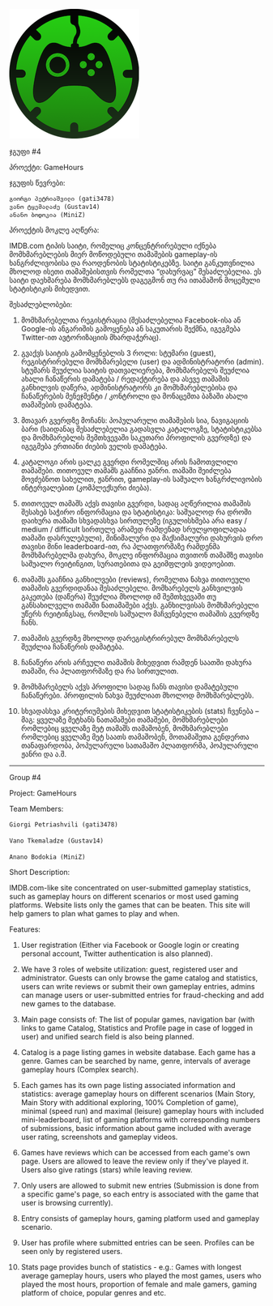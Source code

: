 ![alt text](https://raw.githubusercontent.com/gati3478/GameHours/master/WebContent/icons/gh_icon_256px.png "GameHours")

ჯგუფი #4

პროექტი: GameHours


ჯგუფის წევრები:

	გიორგი პეტრიაშვილი (gati3478)
	ვანო ტყემალაძე (Gustav14)
	ანანო ბოდოკია (MiniZ)


პროექტის მოკლე აღწერა:

IMDB.com ტიპის საიტი, რომელიც კონცენტრირებული იქნება მომხმარებლების მიერ მოწოდებული თამაშების gameplay-ის ხანგრძლივობისა და რაოდენობის სტატისტიკებზე. საიტი განკუთვნილია მხოლოდ ისეთი თამაშებისთვის რომელთა “დახურვაც” შესაძლებელია. ეს საიტი დაეხმარება მომხმარებლებს დაგეგმონ თუ რა ითამაშონ მოცემული სტატისტიკის მიხედვით.


შესაძლებლობები:

1. მომხმარებელთა რეგისტრაცია (შესაძლებელია Facebook-ისა ან Google-ის ანგარიშის გამოყენება ან საკუთარის შექმნა, იგეგმება Twitter-ით ავტორიზაციის მხარდაჭერაც).

2. გვაქვს საიტის გამომყენებლის 3 როლი: სტუმარი (guest), რეგისტრირებული მომხმარებელი (user) და ადმინისტრატორი (admin). სტუმარს შეუძლია საიტის დათვალიერება, მომხმარებელს შეუძლია ახალი ჩანაწერის დამატება / რედაქტირება და ასევე თამაშის განხილვის დაწერა, ადმინისტრატორს კი მომხმარებლებისა და ჩანაწერების მენეჯმენტი / კონტროლი და მონაცემთა ბაზაში ახალი თამაშების დამატება.

3. მთავარ გვერდზე მოჩანს: პოპულარული თამაშების სია, ნავიგაციის ბარი (საიდანაც შესაძლებელია გადასვლა კატალოგზე, სტატისტიკებსა და მომხმარებლის შემთხვევაში საკუთარი პროფილის გვერდზე) და იგეგმება ერთიანი ძიების ველის დამატება.

4. კატალოგი არის ცალკე გვერდი რომელშიც არის ჩამოთვლილი თამაშები. თითოეულ თამაშს გააჩნია ჟანრი. თამაში შეიძლება მოვძებნოთ სახელით, ჟანრით, gameplay-ის საშუალო ხანგრძლივობის ინტერვალებით (კომპლექსური ძიება).

5. თითოეულ თამაშს აქვს თავისი გვერდი, სადაც აღწერილია თამაშის შესახებ საჭირო ინფორმაცია და სტატისტიკა: საშუალოდ რა დროში დაიხურა თამაში სხვადასხვა სირთულეზე (იგულისხმება არა easy / medium / difficult სირთულე არამედ რამდენად სრულყოფილადაა თამაში დასრულებული), მინიმალური და მაქსიმალური დახურვის დრო თავისი მინი leaderboard-ით, რა პლათფორმაზე რამდენმა მომხმარებელმა დახურა, მოკლე ინფორმაცია თვითონ თამაშზე თავისი საშუალო რეიტინგით, სურათებითა და გეიმფლეის ვიდეოებით.

6. თამაშს გააჩნია განხილვები (reviews), რომელთა ნახვა თითოეული თამაშის გვერდიდანაა შესაძლებელი. მომხარებელს განხვილვის გაკეთება (დაწერა) შეუძლია მხოლოდ იმ შემთხვევაში თუ განსახილველი თამაში ნათამაშები აქვს. განხილვისას მომხმარებელი უწერს რეიტინგსაც, რომლის საშუალო მაჩვენებელი თამაშის გვერდზე ჩანს.

7. თამაშის გვერდზე მხოლოდ დარეგისტრირებულ მომხმარებელს შეუძლია ჩანაწერის დამატება.

8. ჩანაწერი არის არჩეული თამაშის მიხედვით რამდენ საათში დახურა თამაში, რა პლათფორმაზე და რა სირთულით.

9. მომხმარებელს აქვს პროფილი სადაც ჩანს თავისი დამატებული ჩანაწერები. პროფილის ნახვა შეუძლიათ მხოლოდ მომხმარებლებს.

10. სხვადასხვა კრიტერიუმების მიხედვით სტატისტიკების (stats) ჩვენება – მაგ: ყველაზე მეტხანს ნათამაშები თამაშები, მომხმარებლები რომლებიც ყველაზე მეტ თამაშს თამაშობენ, მომხმარებლები რომლებიც ყველაზე მეტ საათს თამაშობენ, მოთამაშეთა გენდერთა თანაფარდობა, პოპულარული სათამაშო პლათფორმა, პოპულარული ჟანრი და ა.შ.

-------

Group #4

Project: GameHours


Team Members:

	Giorgi Petriashvili (gati3478)
	
	Vano Tkemaladze (Gustav14)
	
	Anano Bodokia (MiniZ)


Short Description:

IMDB.com-like site concentrated on user-submitted gameplay statistics, such as gameplay hours on different scenarios or most used gaming platforms. Website lists only the games that can be beaten. This site will help gamers to plan what games to play and when.


Features:

1. User registration (Either via Facebook or Google login or creating personal account, Twitter authentication is also planned).

2. We have 3 roles of website utilization: guest, registered user and administrator. Guests can only browse the game catalog and statistics, users can write reviews or submit their own gameplay entries, admins can manage users or user-submitted entries for fraud-checking and add new games to the database.

3. Main page consists of: The list of popular games, navigation bar (with links to game Catalog, Statistics and Profile page in case of logged in user) and unified search field is also being planned.

4. Catalog is a page listing games in website database. Each game has a genre. Games can be searched by name, genre, intervals of average gameplay hours (Complex search).

5. Each games has its own page listing associated information and statistics: average gameplay hours on different scenarios (Main Story, Main Story with additional exploring, 100% Completion of game), minimal (speed run) and maximal (leisure) gameplay hours with included mini-leaderboard, list of gaming platforms with corresponding numbers of submissions, basic information about game included with average user rating, screenshots and gameplay videos.

6. Games have reviews which can be accessed from each game's own page. Users are allowed to leave the review only if they've played it. Users also give ratings (stars) while leaving review.

7. Only users are allowed to submit new entries (Submission is done from a specific game's page, so each entry is associated with the game that user is browsing currently).

8. Entry consists of gameplay hours, gaming platform used and gameplay scenario.

9. User has profile where submitted entries can be seen. Profiles can be seen only by registered users.

10. Stats page provides bunch of statistics - e.g.: Games with longest average gameplay hours, users who played the most games, users who played the most hours, proportion of female and male gamers, gaming platform of choice, popular genres and etc.
